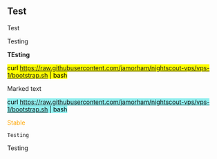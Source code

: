 ## Test  
  
Test  
  
Testing  

**TEsting**  
  
<mark>curl https://raw.githubusercontent.com/jamorham/nightscout-vps/vps-1/bootstrap.sh | bash</mark>  
  
<span style="background-color: #4F4F4F color: #fFfFfF">Marked text</span>  
  
<mark style="background-color: #8FeFef">curl https://raw.githubusercontent.com/jamorham/nightscout-vps/vps-1/bootstrap.sh | bash</mark>  
  
<span style="color:orange">Stable</span>  
  
```
Testing
```

Testing  
